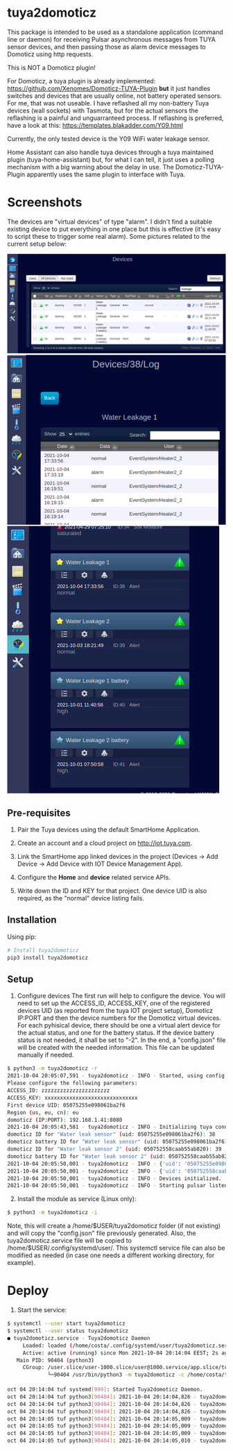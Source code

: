 # tuya2domoticz

This package is intended to be used as a standalone application (command line or daemon) for receiving
Pulsar asynchronous messages from TUYA sensor devices, and then passing those as alarm device messages to Domoticz using http requests.

This is NOT a Domoticz plugin!

For Domoticz, a tuya plugin is already implemented:
https://github.com/Xenomes/Domoticz-TUYA-Plugin
**but** it just handles switches and devices that are usually online, not battery operated sensors. For me, that was not useable.
I have reflashed all my non-battery Tuya devices (wall sockets) with Tasmota, but for the actual sensors the reflashing is a painful and unguarranteed process. If reflashing is preferred, have a look at this:
https://templates.blakadder.com/Y09.html

Currently, the only tested device is the Y09 WiFi water leakage sensor.

Home Assistant can also handle tuya devices through a tuya maintained plugin (tuya-home-assistant) but, for what I can tell, it just uses a polling mechanism with a big warning about the delay in use. The Domoticz-TUYA-Plugin apparently uses the same plugin to interface with Tuya.

# Screenshots
The devices are "virtual devices" of type "alarm". I didn't find a suitable existing device to put everything in one place but this is effective (it's easy to script these to trigger some real alarm).
Some pictures related to the current setup below:

![Devices_list](/img/domoticz_devices_list.png)
![Device_details](/img/domoticz_leakage1.png)
![Devices_frame](/img/domoticz_devices_frame.png)


## Pre-requisites
1. Pair the Tuya devices using the default SmartHome Application.

2. Create an account and a cloud project on http://iot.tuya.com.

3. Link the SmartHome app linked devices in the project (Devices -> Add Device -> Add Device with IOT Device Management App).

4. Configure the **Home** and **device** related service APIs.

5. Write down the ID and KEY for that project. One device UID is also required, as the "normal" device listing fails. 

## Installation
Using pip:
```bash
# Install tuya2domoticz
pip3 install tuya2domoticz
```

## Setup
1. Configure devices
The first run will help to configure the device. You will need to set up the ACCESS_ID, ACCESS_KEY, one of the registered devices UID (as reported from the tuya IOT project setup), Domoticz IP:PORT and then the device numbers for the Domoticz virtual devices. For each pyhisical device, there should be one a virtual alert device for the actual status, and one for the battery status. If the device battery status is not needed, it shall be set to "-2".
In the end, a "config.json" file will be created with the needed information. This file can be updated manually if needed.

```bash
$ python3 -m tuya2domoticz -r
2021-10-04 20:05:07,591 - tuya2domoticz - INFO - Started, using config file: config.json
Please configure the following parameters:
ACCESS_ID: zzzzzzzzzzzzzzzzzzzzzz
ACCESS_KEY: xxxxxxxxxxxxxxxxxxxxxxxxxxxxxx
First device UID: 05075255e098061ba2f6
Region (us, eu, cn): eu
domoticz (IP:PORT): 192.168.1.41:8080
2021-10-04 20:05:43,581 - tuya2domoticz - INFO - Initializing tuya connector.
domoticz ID for "Water leak sensor" (uid: 05075255e098061ba2f6): 38
domoticz battery ID for "Water leak sensor" (uid: 05075255e098061ba2f6): 40
domoticz ID for "Water leak sensor 2" (uid: 050752558caab55ab820): 39
domoticz battery ID for "Water leak sensor 2" (uid: 050752558caab55ab820): 41
2021-10-04 20:05:50,001 - tuya2domoticz - INFO - {'uid': '05075255e098061ba2f6', 'name': 'Water leak sensor', 'domoticz_id': '38', 'domoticz_id_battery': '40'}
2021-10-04 20:05:50,001 - tuya2domoticz - INFO - {'uid': '050752558caab55ab820', 'name': 'Water leak sensor 2', 'domoticz_id': '39', 'domoticz_id_battery': '41'}
2021-10-04 20:05:50,001 - tuya2domoticz - INFO - Devices initialized.
2021-10-04 20:05:50,001 - tuya2domoticz - INFO - Starting pulsar listener.
```


2. Install the module as service (Linux only):
```bash
$ python3 -m tuya2domoticz -i
```
Note, this will create a /home/$USER/tuya2domoticz folder (if not existing) and will copy the "config.json" file previously generated. Also, the tuya2domoticz.service file will be copied to /home/$USER/.config/systemd/user/. This systemctl service file can also be modified as needed (in case one needs a different working directory, for example).

# Deploy
1. Start the service:
```bash
$ systemctl --user start tuya2domoticz
$ systemctl --user status tuya2domoticz
● tuya2domoticz.service - Tuya2domoticz Daemon
     Loaded: loaded (/home/costa/.config/systemd/user/tuya2domoticz.service; enabled; vendor preset: enabled)
     Active: active (running) since Mon 2021-10-04 20:14:04 EEST; 2s ago
   Main PID: 90404 (python3)
     CGroup: /user.slice/user-1000.slice/user@1000.service/app.slice/tuya2domoticz.service
             └─90404 /usr/bin/python3 -m tuya2domoticz -c /home/costa/tuya2domoticz/config.json

oct 04 20:14:04 tuf systemd[999]: Started Tuya2domoticz Daemon.
oct 04 20:14:04 tuf python3[90404]: 2021-10-04 20:14:04,826 - tuya2domoticz - INFO - Started, using config file: /home/costa/tuya2domoticz/config.json
oct 04 20:14:04 tuf python3[90404]: 2021-10-04 20:14:04,826 - tuya2domoticz - INFO - Config loaded.
oct 04 20:14:04 tuf python3[90404]: 2021-10-04 20:14:04,826 - tuya2domoticz - INFO - Initializing tuya connector.
oct 04 20:14:05 tuf python3[90404]: 2021-10-04 20:14:05,009 - tuya2domoticz - INFO - {'uid': '05075255e098061ba2f6', 'name': 'Water leak sensor', 'domoticz_id': '38', 'domoticz_id_battery': '40'}
oct 04 20:14:05 tuf python3[90404]: 2021-10-04 20:14:05,009 - tuya2domoticz - INFO - {'uid': '050752558caab55ab820', 'name': 'Water leak sensor 2', 'domoticz_id': '39', 'domoticz_id_battery': '41'}
oct 04 20:14:05 tuf python3[90404]: 2021-10-04 20:14:05,009 - tuya2domoticz - INFO - Devices initialized.
oct 04 20:14:05 tuf python3[90404]: 2021-10-04 20:14:05,010 - tuya2domoticz - INFO - Starting pulsar listener.
```

